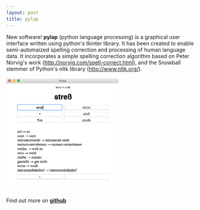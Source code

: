```yaml
---
layout: post
title: pylap
---
```


New software! **pylap** (python language processing) is a graphical user interface written using python's tkinter library. It has been created to enable semi-automaized spelling correction and processing of human language data. It incorporates a simple spelling correction algorithm based on Peter Norvig's work (http://norvig.com/spell-correct.html), and the Snowball stemmer of Python's nltk library (http://www.nltk.org/). 
<br><br>
<img src="/images/pylap_demo.png" alt="no image found" height="300" align="middle"/>
<br><br>
Find out more on <a href="https://github.com/dwulff/pylap"><b>github</b></a>
